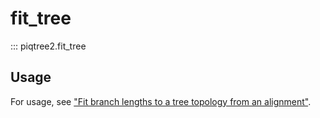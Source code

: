 # fit_tree

::: piqtree2.fit_tree

## Usage

For usage, see ["Fit branch lengths to a tree topology from an alignment"](../../quickstart/construct_ml_tree.md).
